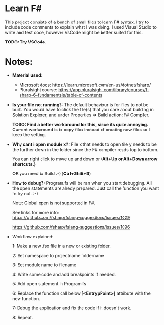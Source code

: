 # Learn F#

This project consists of a bunch of small files to learn F# syntax. I try to include code comments to explain what I was doing. I used Visual Studio to write and test code, however VsCode might be better suited for this. 

**TODO: Try VSCode.**

# Notes:
* **Material used:**
  - Microsoft docs: https://learn.microsoft.com/en-us/dotnet/fsharp/
  - Pluralsight course: https://app.pluralsight.com/library/courses/f-sharp-6-fundamentals/table-of-contents

* **Is your file not running?:** The default behaviour is for files to not be built. You would have to click the file(s) that you care about building in Solution Explorer, and under Properties => Build action: F# Compiler. 

    **TODO: Find a better workaround for this, since its quite annoying.** Current workaround is to copy files instead of creating new files so I keep the setting.

* **Why cant i open module x?:** File x that needs to open file y needs to be the further down in the folder since the F# compiler reads top to bottom. 

    You can right click to move up and down or **(Alt+Up or Alt+Down arrow shortcuts.)** 
    
    OR you need to Build :-) (**Ctrl+Shift+B**)

* **How to debug?:** Program.fs will be ran when you start debugging. All the open statements are alredy prepared. Just call the function you want to try out. :-)
    
    Note: Global open is not supported in F#. 

    See links for more info:   
    https://github.com/fsharp/fslang-suggestions/issues/1029 
    
     https://github.com/fsharp/fslang-suggestions/issues/1096 
    
* Workflow explained:
    
    1: Make a new .fsx file in a new or existing folder.
    

    2: Set namespace to projectname.foldername 

    3: Set module name to filename

    4: Write some code and add breakpoints if needed.
    
    5: Add open statement in Program.fs

    6: Replace the function call below **[<EntrypPoint\>]** attribute with the new function.

    7: Debug the application and fix the code if it doesn't work.

    8: Repeat.
    
